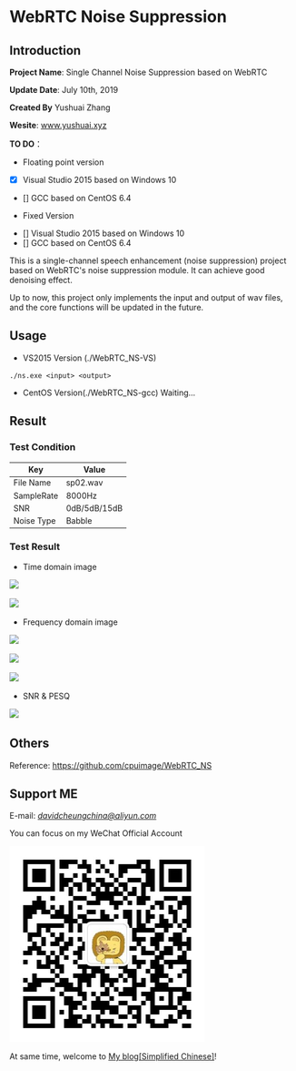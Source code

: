 

# WebRTC Noise Suppression

## Introduction

**Project Name**: Single Channel Noise Suppression based on WebRTC

**Update Date**: July 10th, 2019

**Created By** Yushuai Zhang

**Wesite**: www.yushuai.xyz

**TO DO**：

* Floating point version

 - [x] Visual Studio 2015 based on Windows 10
 - [] GCC based on CentOS 6.4

* Fixed Version

 - [] Visual Studio 2015 based on Windows 10
 - [] GCC based on CentOS 6.4



This is a single-channel speech enhancement (noise suppression) project based on WebRTC's noise suppression module. It can achieve good denoising effect.

Up to now, this project only implements the input and output of wav files, and the core functions will be updated in the future.

## Usage

* VS2015 Version (./WebRTC_NS-VS)
```
./ns.exe <input> <output>
```

* CentOS Version(./WebRTC_NS-gcc)
Waiting...

## Result

### Test Condition

|Key| Value |
|-------|--|
|File Name|sp02.wav|
|SampleRate|8000Hz|
|SNR|0dB/5dB/15dB|
|Noise Type|Babble|

### Test Result

* Time domain image

![](https://github.com/dqhplhzz2008/WebRTC_Noise_Suppression/raw/master/img/timedomain1.jpg)

![](https://github.com/dqhplhzz2008/WebRTC_Noise_Suppression/raw/master/img/timedomain2.jpg)

* Frequency domain image

![](https://github.com/dqhplhzz2008/WebRTC_Noise_Suppression/raw/master/img/ypt1.jpg)

![](https://github.com/dqhplhzz2008/WebRTC_Noise_Suppression/raw/master/img/ypt2.jpg)

![](https://github.com/dqhplhzz2008/WebRTC_Noise_Suppression/raw/master/img/ypt3.jpg)

* SNR & PESQ

![](https://github.com/dqhplhzz2008/WebRTC_Noise_Suppression/raw/master/img/pesqsnr.jpg)

## Others

Reference: https://github.com/cpuimage/WebRTC_NS

## Support ME

E-mail: *davidcheungchina@aliyun.com*

You can focus on my WeChat Official Account<br>

![](https://github.com/dqhplhzz2008/dqhplhzz2008.github.io/raw/master/weixingongzhonghao.jpg)  <br>

At same time, welcome to [My blog[Simplified Chinese]](http://www.yushuai.xyz)!





